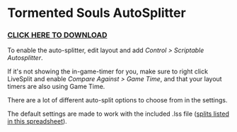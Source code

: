 # Tormented Souls AutoSplitter

### [CLICK HERE TO DOWNLOAD](https://github.com/miraclewhips/tormented-souls-autosplitter/archive/refs/tags/tormented-souls-autosplitter.zip)

To enable the auto-splitter, edit layout and add *Control > Scriptable Autosplitter*.

If it's not showing the in-game-timer for you, make sure to right click LiveSplit and enable *Compare Against > Game Time*, and that your layout timers are also using Game Time.

There are a lot of different auto-split options to choose from in the settings.

The default settings are made to work with the included .lss file ([splits listed in this spreadsheet](https://docs.google.com/spreadsheets/d/1yQqTLATWy2rzE9uD2rtapApFun8kYbugSKjQQ2Q9jRA/edit?usp=sharing)).
